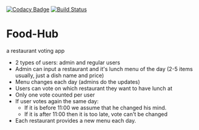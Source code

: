 [![Codacy Badge](https://app.codacy.com/project/badge/Grade/15d214b7ae0d4b70b73fb9d947a35d78)](https://www.codacy.com/gh/myCodeIsDull/Food-Hub/dashboard?utm_source=github.com&amp;utm_medium=referral&amp;utm_content=myCodeIsDull/Food-Hub&amp;utm_campaign=Badge_Grade)
[![Build Status](https://travis-ci.org/myCodeIsDull/Food-Hub.svg?branch=master)](https://travis-ci.org/myCodeIsDull/Food-Hub)
# Food-Hub
a restaurant voting app

*    2 types of users: admin and regular users
*    Admin can input a restaurant and it's lunch menu of the day (2-5 items usually, just a dish name and price)
*    Menu changes each day (admins do the updates)
*    Users can vote on which restaurant they want to have lunch at
*    Only one vote counted per user
*    If user votes again the same day:
        * If it is before 11:00 we assume that he changed his mind.
        * If it is after 11:00 then it is too late, vote can't be changed
*    Each restaurant provides a new menu each day.